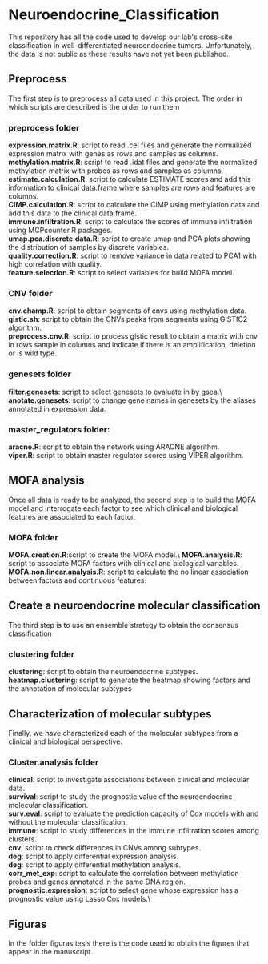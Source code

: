 # Neuroendocrine_Classification
This repository has all the code used to develop our lab's cross-site classification in well-differentiated neuroendocrine tumors. Unfortunately, the data is not public as these results have not yet been published.

## Preprocess

The first step is to preprocess all data used in this project. The order in which scripts are described is the order to run them

### preprocess folder

**expression.matrix.R**: script to read .cel files and generate the normalized expression matrix with genes as rows and samples as columns.\
**methylation.matrix.R**: script to read .idat files and generate the normalized methylation matrix with probes as rows and samples as columns.\
**estimate.calculation.R**: script to calculate ESTIMATE scores and add this information to clinical data.frame where samples are rows and features are columns.\
**CIMP.calculation.R**: script to calculate the CIMP using methylation data and add this data to the clinical data.frame.\
**immune.infiltration.R**: script to calculate the scores of immune infiltration using MCPcounter R packages.\
**umap.pca.discrete.data.R**: script to create umap and PCA plots showing the distribution of samples by discrete variables.\
**quality.correction.R**: script to remove variance in data related to PCA1 with high correlation with quality.\
**feature.selection.R**: script to select variables for build MOFA model.

### CNV folder

**cnv.champ.R**: script to obtain segments of cnvs using methylation data.\
**gistic.sh**: script to obtain the CNVs peaks from segments using GISTIC2 algorithm.\
**preprocess.cnv.R**: script to process gistic result to obtain a matrix with cnv in rows sample in columns and indicate if there is an amplification, deletion or is wild type.

### genesets folder

**filter.genesets**: script to select genesets to evaluate in by gsea.\ 
**anotate.genesets**: script to change gene names in genesets by the aliases annotated in expression data.

### master_regulators folder:

**aracne.R**: script to obtain the network using ARACNE algorithm.\
**viper.R**: script to obtain master regulator scores using VIPER algorithm.

## MOFA analysis

Once all data is ready to be analyzed, the second step is to build the MOFA model and interrogate each factor to see which clinical and biological features are associated to each factor.
### MOFA folder

**MOFA.creation.R**:script to create the MOFA model.\ 
**MOFA.analysis.R**: script to associate MOFA factors with clinical and biological variables.\
**MOFA.non.linear.analysis.R**: script to calculate the no linear association between factors and continuous features.

## Create a neuroendocrine molecular classification

The third step is to use an ensemble strategy to obtain the consensus classification 

### clustering folder

**clustering**: script to obtain the neuroendocrine subtypes.\
**heatmap.clustering**: script to generate the heatmap showing factors and the annotation of molecular subtypes

## Characterization of molecular subtypes
Finally, we have characterized each of the molecular subtypes from a clinical and biological perspective.

### Cluster.analysis folder

**clinical**: script to investigate associations between clinical and molecular data.\
**survival**: script to study the prognostic value of the neuroendocrine molecular classification.\
**surv.eval**: script to evaluate the prediction capacity of Cox models with and without the molecular classification.\
**immune**: script to study differences in the immune infiltration scores among clusters.\
**cnv**: script to check differences in CNVs among subtypes.\
**deg**: script to apply differential expression analysis.\
**deg**: script to apply differential methylation analysis.\
**corr_met_exp**: script to calculate the correlation between methylation probes and genes annotated in the same DNA region.\
**prognostic.expression**: script to select gene whose expression has a prognostic value using Lasso Cox models.\


## Figuras

In the folder figuras.tesis there is the code used to obtain the figures that appear in the manuscript.

